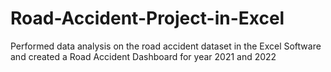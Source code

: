 # Road-Accident-Project-in-Excel
Performed data analysis on the road accident dataset in the Excel Software and created a Road Accident Dashboard for year 2021 and 2022 
